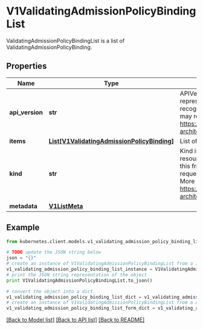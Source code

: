# V1ValidatingAdmissionPolicyBindingList

ValidatingAdmissionPolicyBindingList is a list of ValidatingAdmissionPolicyBinding.

## Properties

Name | Type | Description | Notes
------------ | ------------- | ------------- | -------------
**api_version** | **str** | APIVersion defines the versioned schema of this representation of an object. Servers should convert recognized schemas to the latest internal value, and may reject unrecognized values. More info: https://git.k8s.io/community/contributors/devel/sig-architecture/api-conventions.md#resources | [optional] 
**items** | [**List[V1ValidatingAdmissionPolicyBinding]**](V1ValidatingAdmissionPolicyBinding.md) | List of PolicyBinding. | [optional] 
**kind** | **str** | Kind is a string value representing the REST resource this object represents. Servers may infer this from the endpoint the kubernetes.client submits requests to. Cannot be updated. In CamelCase. More info: https://git.k8s.io/community/contributors/devel/sig-architecture/api-conventions.md#types-kinds | [optional] 
**metadata** | [**V1ListMeta**](V1ListMeta.md) |  | [optional] 

## Example

```python
from kubernetes.client.models.v1_validating_admission_policy_binding_list import V1ValidatingAdmissionPolicyBindingList

# TODO update the JSON string below
json = "{}"
# create an instance of V1ValidatingAdmissionPolicyBindingList from a JSON string
v1_validating_admission_policy_binding_list_instance = V1ValidatingAdmissionPolicyBindingList.from_json(json)
# print the JSON string representation of the object
print V1ValidatingAdmissionPolicyBindingList.to_json()

# convert the object into a dict
v1_validating_admission_policy_binding_list_dict = v1_validating_admission_policy_binding_list_instance.to_dict()
# create an instance of V1ValidatingAdmissionPolicyBindingList from a dict
v1_validating_admission_policy_binding_list_form_dict = v1_validating_admission_policy_binding_list.from_dict(v1_validating_admission_policy_binding_list_dict)
```
[[Back to Model list]](../README.md#documentation-for-models) [[Back to API list]](../README.md#documentation-for-api-endpoints) [[Back to README]](../README.md)


